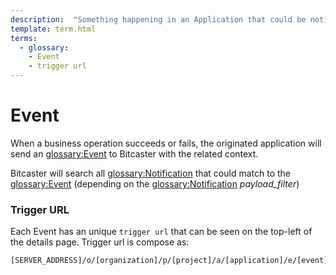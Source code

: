 ```yaml
---
description:  "Something happening in an Application that could be notified to users."
template: term.html
terms:
  - glossary: 
    - Event
    - trigger url
---
```

# Event




When a business operation succeeds or fails, the originated application will send an <glossary:Event> to Bitcaster with the
related context.

Bitcaster will search all <glossary:Notification> that could match to the <glossary:Event>
(depending on the <glossary:Notification> _payload_filter_)


### Trigger URL

Each Event has an unique `trigger url` that can be seen on the top-left of the details page.
Trigger url is compose as:

```
[SERVER_ADDRESS]/o/[organization]/p/[project]/a/[application]/e/[event]/trigger
```
